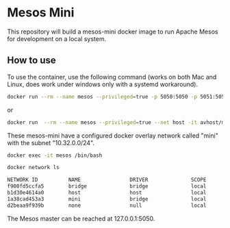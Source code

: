 # Mesos Mini

This repository will build a mesos-mini docker image to run Apache Mesos for development on a local system.

## How to use

To use the container, use the following command (works on both Mac and Linux, does work under windows only with a systemd workaround).

```bash
docker run --rm --name mesos --privileged=true -p 5050:5050 -p 5051:5051 -it avhost/mesos-mini:1.11.x /lib/systemd/systemd
```

or

```bash
docker run  --rm --name mesos --privileged=true --net host -it avhost/mesos-mini:latest /lib/systemd/systemd
```

These mesos-mini have a configured docker overlay network called "mini" with the subnet "10.32.0.0/24".

```bash
docker exec -it mesos /bin/bash
```


```bash
docker network ls

NETWORK ID          NAME                DRIVER              SCOPE
f900fd5ccfa5        bridge              bridge              local
b1d30e4614a0        host                host                local
1a38cad453a3        mini                bridge              local
d2beaa9f939b        none                null                local
```

The Mesos master can be reached at 127.0.0.1:5050.

